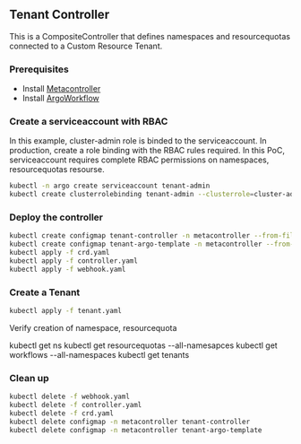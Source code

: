 ## Tenant Controller

This is a CompositeController that defines namespaces and resourcequotas
connected to a Custom Resource Tenant.

### Prerequisites

* Install [Metacontroller](https://github.com/GoogleCloudPlatform/metacontroller)
* Install [ArgoWorkflow](https://github.com/argoproj/argo)

### Create a serviceaccount with RBAC

In this example, cluster-admin role is binded to the serviceaccount.
In production, create a role binding with the RBAC rules required.
In this PoC, serviceaccount requires complete RBAC permissions on namespaces, resourcequotas resourse.

```sh
kubectl -n argo create serviceaccount tenant-admin
kubectl create clusterrolebinding tenant-admin --clusterrole=cluster-admin --serviceaccount=argo:tenant-admin
```

### Deploy the controller

```sh
kubectl create configmap tenant-controller -n metacontroller --from-file=sync.py
kubectl create configmap tenant-argo-template -n metacontroller --from-file=template.j2
kubectl apply -f crd.yaml
kubectl apply -f controller.yaml
kubectl apply -f webhook.yaml
```

### Create a Tenant

```sh
kubectl apply -f tenant.yaml
```

Verify creation of namespace, resourcequota

kubectl get ns
kubectl get resourcequotas --all-namesapces
kubectl get workflows --all-namespaces
kubectl get tenants

### Clean up

```sh
kubectl delete -f webhook.yaml
kubectl delete -f controller.yaml
kubectl delete -f crd.yaml
kubectl delete configmap -n metacontroller tenant-controller
kubectl delete configmap -n metacontroller tenant-argo-template
```
